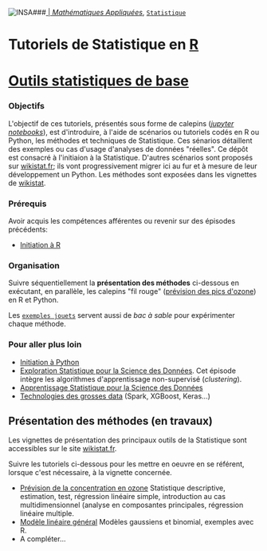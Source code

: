 ###<a href="http://www.insa-toulouse.fr/" ><img src="http://www.math.univ-toulouse.fr/~besse/Wikistat/Images/Logo_INSAvilletoulouse-RVB.png" style="float:left; max-width: 80px; display: inline" alt="INSA"/> |  [*Mathématiques Appliquées*](http://www.math.insa-toulouse.fr/fr/index.html), [`Statistique`](http://www.math.insa-toulouse.fr/fr/enseignement.html)

# Tutoriels de Statistique  en [R](https://cran.r-project.org/)
# [Outils statistiques de base](\http://wikistat.fr)

### Objectifs

L'objectif de ces tutoriels, présentés sous forme de calepins ([*jupyter notebooks*](http://jupyter.org/)), est d'introduire, à l'aide de scénarios ou tutoriels codés en R ou Python, les méthodes et techniques de Statistique. Ces sénarios détaillent des exemples ou cas d'usage  d'analyses de données "réelles".  Ce dépôt est consacré à l'initiaion à la Statistique. D'autres scénarios sont proposés sur [wikistat.fr](http://wikistat.fr/); ils vont progressivement migrer ici au fur et à mesure de leur développement un Python. Les méthodes sont exposées dans les vignettes de [wikistat](http://wikistat.fr/).

### Prérequis
Avoir acquis les compétences afférentes ou revenir sur des épisodes précédents:

- [Initiation à R](https://github.com/wikistat/Intro-R)

### Organisation
Suivre séquentiellement la **présentation des méthodes** ci-dessous en exécutant, en parallèle, les calepins "fil rouge" ([prévision des pics d'ozone](https://github.com/wikistat/Apprentissage/tree/master/Pic-ozone)) en R et Python.

Les [`exemples jouets`](https://github.com/wikistat/Apprentissage/tree/master/ExemplesJouet) servent aussi de *bac à sable* pour expérimenter chaque méthode. 

### Pour aller plus loin

- [Initiation à Python](https://github.com/wikistat/Intro-Python)
- [Exploration Statistique pour la Science des Données](https://github.com/wikistat/Exploration). Cet épisode intègre les algorithmes d'apprentissage non-supervisé (*clustering*).
- [Apprentissage Statistique pour la Science des Données](https://github.com/wikistat/Apprentissage)
- [Technologies des grosses data](https://github.com/wikistat/Ateliers-Big-Data) (Spark, XGBoost, Keras...)

## Présentation des méthodes (en travaux)

Les vignettes de présentation des principaux outils de la Statistique sont accessibles sur le site [wikistat.fr](http://wikistat.fr/).

Suivre les tutoriels ci-dessous pour les mettre en oeuvre en se référent, lorsque c'est nécessaire, à la vignette concernée.

- [Prévision de la concentration en ozone](https://github.com/wikistat/StatElem/blob/master/StatElem-R-Ozone.ipynb) Statistique descriptive, estimation, test, régression linéaire simple, introduction au cas multidimensionnel (analyse en composantes principales, régression linéaire multiple.
- [Modèle linéaire général](https://github.com/wikistat/StatElem/blob/master/StatElem-R-MLG.ipynb) Modèles gaussiens et binomial, exemples avec R.
- A compléter...


